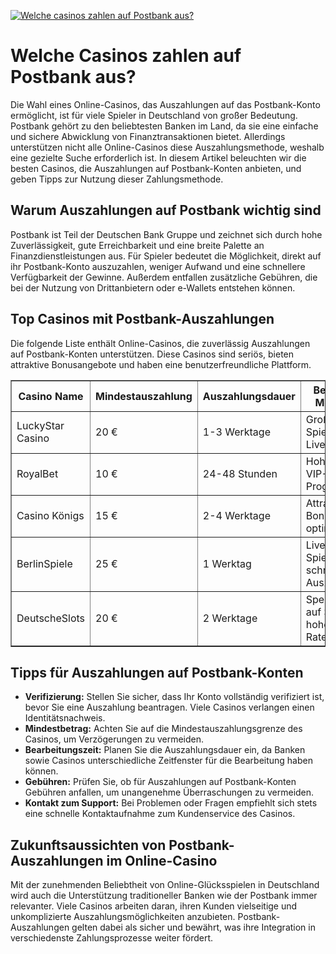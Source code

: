 [![Welche casinos zahlen auf Postbank aus?](https://123-caf.pages.dev/gitsignup.png)](https://vrmoo.ru/Bt82HjjY)

<h1>Welche Casinos zahlen auf Postbank aus?</h1> <p>Die Wahl eines Online-Casinos, das Auszahlungen auf das Postbank-Konto ermöglicht, ist für viele Spieler in Deutschland von großer Bedeutung. Postbank gehört zu den beliebtesten Banken im Land, da sie eine einfache und sichere Abwicklung von Finanztransaktionen bietet. Allerdings unterstützen nicht alle Online-Casinos diese Auszahlungsmethode, weshalb eine gezielte Suche erforderlich ist. In diesem Artikel beleuchten wir die besten Casinos, die Auszahlungen auf Postbank-Konten anbieten, und geben Tipps zur Nutzung dieser Zahlungsmethode.</p>  <h2>Warum Auszahlungen auf Postbank wichtig sind</h2> <p>Postbank ist Teil der Deutschen Bank Gruppe und zeichnet sich durch hohe Zuverlässigkeit, gute Erreichbarkeit und eine breite Palette an Finanzdienstleistungen aus. Für Spieler bedeutet die Möglichkeit, direkt auf ihr Postbank-Konto auszuzahlen, weniger Aufwand und eine schnellere Verfügbarkeit der Gewinne. Außerdem entfallen zusätzliche Gebühren, die bei der Nutzung von Drittanbietern oder e-Wallets entstehen können.</p>  <h2>Top Casinos mit Postbank-Auszahlungen</h2> <p>Die folgende Liste enthält Online-Casinos, die zuverlässig Auszahlungen auf Postbank-Konten unterstützen. Diese Casinos sind seriös, bieten attraktive Bonusangebote und haben eine benutzerfreundliche Plattform.</p>  <table border="1" cellspacing="0" cellpadding="8">   <thead>     <tr>       <th>Casino Name</th>       <th>Mindestauszahlung</th>       <th>Auszahlungsdauer</th>       <th>Besondere Merkmale</th>     </tr>   </thead>   <tbody>     <tr>       <td>LuckyStar Casino</td>       <td>20 €</td>       <td>1-3 Werktage</td>       <td>Großes Spielangebot, Live-Casino</td>     </tr>     <tr>       <td>RoyalBet</td>       <td>10 €</td>       <td>24-48 Stunden</td>       <td>Hohe Limits, VIP-Programme</td>     </tr>     <tr>       <td>Casino Königs</td>       <td>15 €</td>       <td>2-4 Werktage</td>       <td>Attraktive Boni, Mobile-optimiert</td>     </tr>     <tr>       <td>BerlinSpiele</td>       <td>25 €</td>       <td>1 Werktag</td>       <td>Live-Dealer-Spiele, schnelle Auszahlungen</td>     </tr>     <tr>       <td>DeutscheSlots</td>       <td>20 €</td>       <td>2 Werktage</td>       <td>Spezialisiert auf Slots, hohe RTP-Raten</td>     </tr>   </tbody> </table>  <h2>Tipps für Auszahlungen auf Postbank-Konten</h2> <ul>   <li><strong>Verifizierung:</strong> Stellen Sie sicher, dass Ihr Konto vollständig verifiziert ist, bevor Sie eine Auszahlung beantragen. Viele Casinos verlangen einen Identitätsnachweis.</li>   <li><strong>Mindestbetrag:</strong> Achten Sie auf die Mindestauszahlungsgrenze des Casinos, um Verzögerungen zu vermeiden.</li>   <li><strong>Bearbeitungszeit:</strong> Planen Sie die Auszahlungsdauer ein, da Banken sowie Casinos unterschiedliche Zeitfenster für die Bearbeitung haben können.</li>   <li><strong>Gebühren:</strong> Prüfen Sie, ob für Auszahlungen auf Postbank-Konten Gebühren anfallen, um unangenehme Überraschungen zu vermeiden.</li>   <li><strong>Kontakt zum Support:</strong> Bei Problemen oder Fragen empfiehlt sich stets eine schnelle Kontaktaufnahme zum Kundenservice des Casinos.</li> </ul>  <h2>Zukunftsaussichten von Postbank-Auszahlungen im Online-Casino</h2> <p>Mit der zunehmenden Beliebtheit von Online-Glücksspielen in Deutschland wird auch die Unterstützung traditioneller Banken wie der Postbank immer relevanter. Viele Casinos arbeiten daran, ihren Kunden vielseitige und unkomplizierte Auszahlungsmöglichkeiten anzubieten. Postbank-Auszahlungen gelten dabei als sicher und bewährt, was ihre Integration in verschiedenste Zahlungsprozesse weiter fördert.</p>